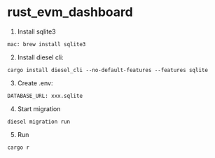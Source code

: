 # rust_evm_dashboard

1. Install sqlite3
   
```
mac: brew install sqlite3
```

2. Install diesel cli:

`cargo install diesel_cli --no-default-features --features sqlite`

3. Create .env:

```
DATABASE_URL: xxx.sqlite
```

4. Start migration

`diesel migration run`

5. Run

`cargo r`